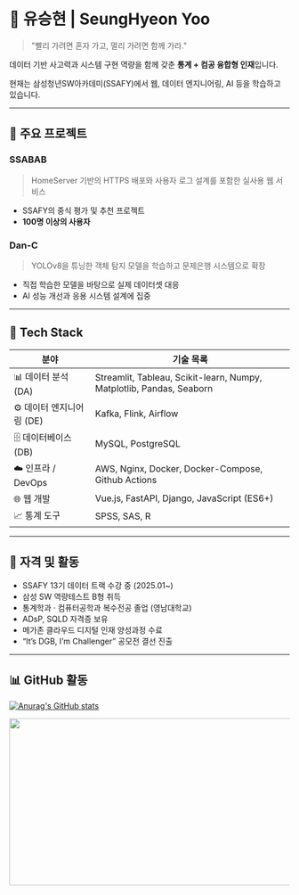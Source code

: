 # 👋 유승현 | SeungHyeon Yoo

> "빨리 가려면 혼자 가고, 멀리 가려면 함께 가라."

데이터 기반 사고력과 시스템 구현 역량을 함께 갖춘 **통계 + 컴공 융합형 인재**입니다. 

현재는 삼성청년SW아카데미(SSAFY)에서 웹, 데이터 엔지니어링, AI 등을 학습하고 있습니다.

---

## 🚀 주요 프로젝트

### SSABAB  
> HomeServer 기반의 HTTPS 배포와 사용자 로그 설계를 포함한 실사용 웹 서비스  
- SSAFY의 중식 평가 및 추천 프로젝트
- **100명 이상의 사용자**  


### Dan-C  
> YOLOv8을 튜닝한 객체 탐지 모델을 학습하고 문제은행 시스템으로 확장  
- 직접 학습한 모델을 바탕으로 실제 데이터셋 대응  
- AI 성능 개선과 응용 시스템 설계에 집중

---
## 💼 Tech Stack

| 분야               | 기술 목록                                                                 |
|--------------------|---------------------------------------------------------------------------|
| 📊 데이터 분석 (DA) | Streamlit, Tableau, Scikit-learn, Numpy, Matplotlib, Pandas, Seaborn     |
| ⚙️ 데이터 엔지니어링 (DE) | Kafka, Flink, Airflow                                                 |
| 🗄️ 데이터베이스 (DB) | MySQL, PostgreSQL                                                       |
| ☁️ 인프라 / DevOps | AWS, Nginx, Docker, Docker-Compose, Github Actions |
| 🌐 웹 개발          | Vue.js, FastAPI, Django, JavaScript (ES6+)                                |
| 📈 통계 도구        | SPSS, SAS, R                                                              |


---

## 🏅 자격 및 활동

- SSAFY 13기 데이터 트랙 수강 중 (2025.01~)
- 삼성 SW 역량테스트 B형 취득
- 통계학과 · 컴퓨터공학과 복수전공 졸업 (영남대학교)
- ADsP, SQLD 자격증 보유  
- 메가존 클라우드 디지털 인재 양성과정 수료  
- “It’s DGB, I’m Challenger” 공모전 결선 진출  

---

## 📊 GitHub 활동

[![Anurag's GitHub stats](https://github-readme-stats.vercel.app/api?username=Yoo-SeungHyeon&show_icons=true&theme=default)](https://github.com/anuraghazra/github-readme-stats)

<a href="https://www.solve-nyang.com"><img src="https://api.solve-nyang.com/compose/ysh01150" width="600" height="300"/></a>
